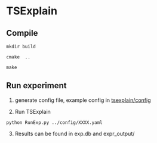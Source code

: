 # TSExplain


## Compile

```mkdir build```

```cmake  .. ```

```make ```

## Run experiment 

1. generate config file, example config in [tsexplain/config](https://github.com/Ireneruru/tsexplain/tree/master/config)

2. Run TSExplain 

```python RunExp.py ../config/XXXX.yaml```

3. Results can be found in exp.db and expr_output/





